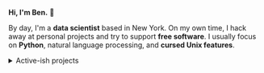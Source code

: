 __Hi, I'm Ben.__ 👋

By day, I'm a __data scientist__ based in New York. On my own time, I hack away
at personal projects and try to support __free software__. I usually focus on
__Python__, natural language processing, and __cursed Unix features__.

<details>
  <summary>Active-ish projects</summary>
  <br>

| Name                                                                                           | Status                                                                                                                                                                                                                                                                                                                                                                                                                                                                                                                                                                                                                                                                                                                                                 | Current Release   |
|:-----------------------------------------------------------------------------------------------|:-------------------------------------------------------------------------------------------------------------------------------------------------------------------------------------------------------------------------------------------------------------------------------------------------------------------------------------------------------------------------------------------------------------------------------------------------------------------------------------------------------------------------------------------------------------------------------------------------------------------------------------------------------------------------------------------------------------------------------------------------------|:------------------|
| [💬 benjcunningham.github.io](https://github.com/benjcunningham/benjcunningham.github.io)       |                                                                                                                                                                                                                                                                                                                                                                                                                                                                                                                                                                                                                                                                                                                                                        |                   |
| [🍪 cookiecutter-sphinx-theme](https://github.com/benjcunningham/cookiecutter-sphinx-theme)     |                                                                                                                                                                                                                                                                                                                                                                                                                                                                                                                                                                                                                                                                                                                                                        |                   |
| [🌱 dotfiles](https://github.com/benjcunningham/dotfiles)                                       | [![full.yaml](https://github.com/benjcunningham/dotfiles/actions/workflows/full.yaml/badge.svg)](https://github.com/benjcunningham/dotfiles/actions/workflows/full.yaml) <br> [![minimal.yaml](https://github.com/benjcunningham/dotfiles/actions/workflows/minimal.yaml/badge.svg)](https://github.com/benjcunningham/dotfiles/actions/workflows/minimal.yaml) <br> [![lint.yaml](https://github.com/benjcunningham/dotfiles/actions/workflows/lint.yaml/badge.svg)](https://github.com/benjcunningham/dotfiles/actions/workflows/lint.yaml) <br> [![documentation.yaml](https://github.com/benjcunningham/dotfiles/actions/workflows/documentation.yaml/badge.svg)](https://github.com/benjcunningham/dotfiles/actions/workflows/documentation.yaml) |                   |
| [📸 edge-camera](https://github.com/benjcunningham/edge-camera)                                 |                                                                                                                                                                                                                                                                                                                                                                                                                                                                                                                                                                                                                                                                                                                                                        |                   |
| [🍺 homebrew-tap](https://github.com/benjcunningham/homebrew-tap)                               |                                                                                                                                                                                                                                                                                                                                                                                                                                                                                                                                                                                                                                                                                                                                                        |                   |
| [☸️ kompose-example](https://github.com/benjcunningham/kompose-example)                        |                                                                                                                                                                                                                                                                                                                                                                                                                                                                                                                                                                                                                                                                                                                                                        |                   |
| [🎨 sphinx-benjcunningham-theme](https://github.com/benjcunningham/sphinx-benjcunningham-theme) |                                                                                                                                                                                                                                                                                                                                                                                                                                                                                                                                                                                                                                                                                                                                                        |                   |

</details>